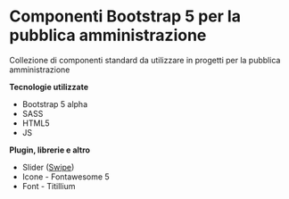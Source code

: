 
# Componenti Bootstrap 5 per la pubblica amministrazione

Collezione di componenti standard da utilizzare in progetti per la pubblica amministrazione

**Tecnologie utilizzate**
 - Bootstrap 5 alpha
 - SASS
 - HTML5
 - JS


**Plugin, librerie e altro**
 - Slider ([Swipe](https://swiperjs.com/))
 - Icone - Fontawesome 5
 - Font - Titillium
